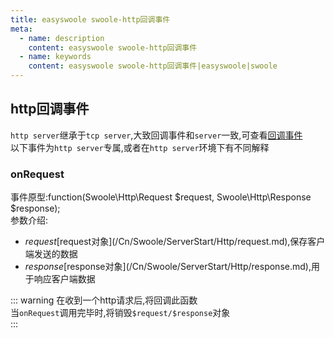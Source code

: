 ```yaml
---
title: easyswoole swoole-http回调事件
meta:
  - name: description
    content: easyswoole swoole-http回调事件
  - name: keywords
    content: easyswoole swoole-http回调事件|easyswoole|swoole
---
```


## http回调事件
`http server`继承于`tcp server`,大致回调事件和`server`一致,可查看[回调事件](/Cn/Swoole/ServerStart/Tcp/events.md)    
以下事件为`http server`专属,或者在`http server`环境下有不同解释   

### onRequest
事件原型:function(Swoole\Http\Request $request, Swoole\Http\Response $response);  
参数介绍:  
- $request [$request对象](/Cn/Swoole/ServerStart/Http/request.md),保存客户端发送的数据
- $response [$response对象](/Cn/Swoole/ServerStart/Http/response.md),用于响应客户端数据

::: warning
在收到一个http请求后,将回调此函数  
当`onRequest`调用完毕时,将销毁`$request/$response`对象  
:::
